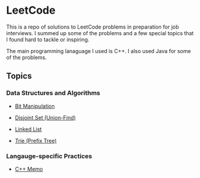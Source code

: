 # LeetCode

This is a repo of solutions to LeetCode problems in preparation for job interviews. I summed up some of the problems and a few special topics that I found hard to tackle or inspiring.

The main programming lanaguage I used is C++. I also used Java for some of the problems.

## Topics

### Data Structures and Algorithms

* [Bit Manipulation](Topics/Bit%20Manipulation.md)

* [Disjoint Set (Union-Find)](Topics/Disjoint%20Set.md)

* [Linked List](Topics/Linked%20List.md)

* [Trie (Prefix Tree)](Topics/Trie.md)

### Langauge-specific Practices

* [C++ Memo](Topics/C++%20Memo.md)

